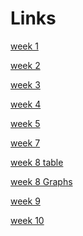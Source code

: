 # Links

<p> <a href="https://github.com/jparke2392889/MCA-2020/blob/master/Week%201.md">week 1</a> </p>
<p> <a href="https://github.com/jparke2392889/MCA-2020/blob/master/week%202%20notation.mscz">week 2</a> </p>
<p> <a href="https://www.w3schools.com/">week 3</a> </p>
<p> <a href="https://github.com/jparke2392889/MCA-2020/blob/master/week%204%20graphs.png">week 4</a> </p>
<p> <a href="https://github.com/jparke2392889/MCA-2020/blob/master/week%205">week 5</a> </p>
<p> <a href="https://github.com/jparke2392889/MCA-2020/blob/master/week%207">week 7</a> </p>
<p> <a href="https://github.com/jparke2392889/MCA-2020/blob/master/week%208%20table.docx">week 8 table</a> </p>
<p> <a href="https://github.com/jparke2392889/MCA-2020/blob/master/week%208%20graphs.png">week 8 Graphs</a> </p>
<p> <a href="https://www.w3schools.com/">week 9</a> </p>
<p> <a href="https://www.w3schools.com/">week 10</a> </p>
